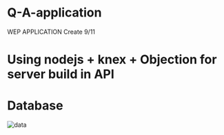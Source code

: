 # Q-A-application
WEP APPLICATION
Create 9/11 
# Using nodejs + knex + Objection for server build in API
# Database
![data](https://user-images.githubusercontent.com/41587478/65481863-3faf0580-dec1-11e9-9e32-0f2aa3543bea.png)

